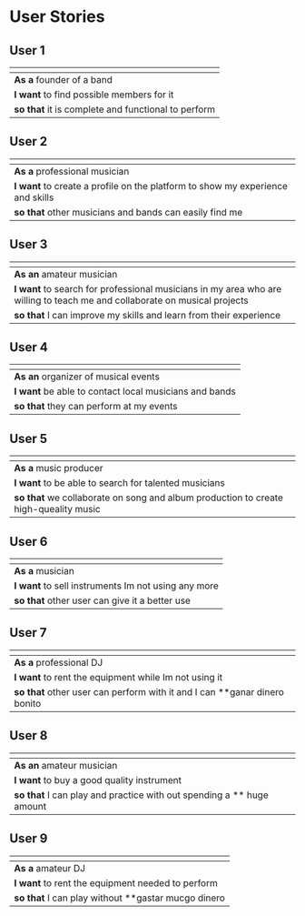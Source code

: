 # User Stories

## User 1

|<!-- -->                                           |
|:--------------------------------------------------|
|**As a** founder of a band                         |
|**I want** to find possible members for it         |
|**so that** it is complete and functional to perform|

## User 2

|<!-- -->                                                                        |
|:-------------------------------------------------------------------------------|
| **As a** professional musician                                                 |
|**I want** to create a profile on the platform to show my experience and skills |
|**so that** other musicians and bands can easily find me     |

## User 3

|<!-- -->         |
|:----------------|
| **As an** amateur musician       |
|**I want** to search for professional musicians in my area who are willing to teach me and collaborate on musical projects      |
|**so that** I can improve my skills and learn from their experience     |

## User 4

|<!-- -->         |
|:----------------|
| **As an** organizer of musical events       |
| **I want** be able to contact local musicians and bands |
| **so that** they can perform at my events     |

## User 5

|<!-- -->         |
|:----------------|
| **As a** music producer       |
|**I want** to be able to search for talented musicians       |
|**so that** we collaborate on song and album production to create high-queality music   |

## User 6

|<!-- -->         |
|:----------------|
| **As a** musician       |
|**I want** to sell instruments Im not using any more      |
|**so that** other user can give it a better use     |

## User 7

|<!-- -->         |
|:----------------|
| **As a** professional DJ       |
|**I want** to rent the equipment while Im not using it       |
|**so that** other user can perform with it and I can **ganar dinero bonito   |

## User 8

|<!-- -->         |
|:----------------|
| **As an** amateur musician       |
|**I want** to buy a good quality instrument     |
|**so that** I can play and practice with out spending a ** huge amount      |

## User 9

|<!-- -->         |
|:----------------|
|**As a** amateur DJ |
|**I want** to rent the equipment needed to perform|
|**so that** I can play without **gastar mucgo dinero|
